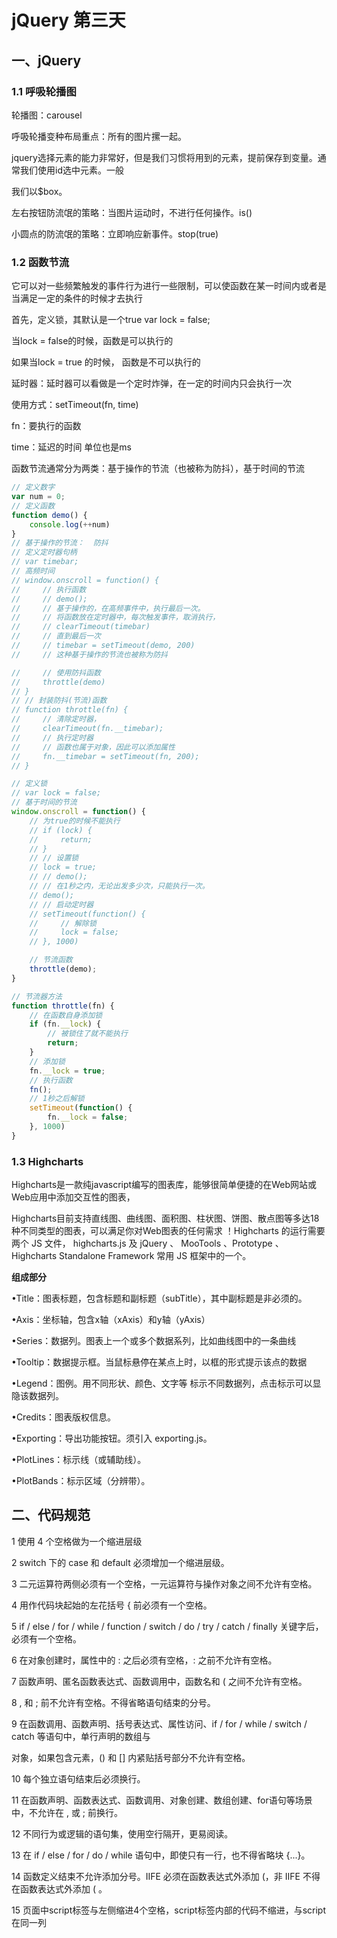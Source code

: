 # jQuery 第三天

## 一、jQuery

### 1.1 呼吸轮播图

轮播图：carousel

 呼吸轮播变种布局重点：所有的图片摞一起。

 jquery选择元素的能力非常好，但是我们习惯将用到的元素，提前保存到变量。通常我们使用id选中元素。一般

我们以$box。

 左右按钮防流氓的策略：当图片运动时，不进行任何操作。is()

 小圆点的防流氓的策略：立即响应新事件。stop(true)

### 1.2 函数节流

它可以对一些频繁触发的事件行为进行一些限制，可以使函数在某一时间内或者是当满足一定的条件的时候才去执行

 首先，定义锁，其默认是一个true var lock = false;

 当lock = false的时候，函数是可以执行的

 如果当lock = true 的时候， 函数是不可以执行的

延时器：延时器可以看做是一个定时炸弹，在一定的时间内只会执行一次

 使用方式：setTimeout(fn, time)

 fn：要执行的函数

 time：延迟的时间 单位也是ms

函数节流通常分为两类：基于操作的节流（也被称为防抖），基于时间的节流

```js
// 定义数字
var num = 0;
// 定义函数
function demo() {
    console.log(++num)
}
// 基于操作的节流：  防抖
// 定义定时器句柄
// var timebar;
// 高频时间 
// window.onscroll = function() {
//     // 执行函数
//     // demo();
//     // 基于操作的，在高频事件中，执行最后一次。
//     // 将函数放在定时器中，每次触发事件，取消执行，
//     // clearTimeout(timebar)
//     // 直到最后一次
//     // timebar = setTimeout(demo, 200)
//     // 这种基于操作的节流也被称为防抖

//     // 使用防抖函数
//     throttle(demo)
// }
// // 封装防抖(节流)函数
// function throttle(fn) {
//     // 清除定时器，
//     clearTimeout(fn.__timebar);
//     // 执行定时器
//     // 函数也属于对象，因此可以添加属性
//     fn.__timebar = setTimeout(fn, 200);
// }

// 定义锁
// var lock = false;
// 基于时间的节流
window.onscroll = function() {
    // 为true的时候不能执行
    // if (lock) {
    //     return;
    // }
    // // 设置锁
    // lock = true;
    // // demo();
    // // 在1秒之内，无论出发多少次，只能执行一次。
    // demo();
    // // 启动定时器
    // setTimeout(function() {
    //     // 解除锁
    //     lock = false;
    // }, 1000)

    // 节流函数
    throttle(demo);
}

// 节流器方法
function throttle(fn) {
    // 在函数自身添加锁
    if (fn.__lock) {
        // 被锁住了就不能执行
        return;
    }
    // 添加锁
    fn.__lock = true;
    // 执行函数
    fn();
    // 1秒之后解锁
    setTimeout(function() {
        fn.__lock = false;
    }, 1000)
}
```



### 1.3 Highcharts

Highcharts是一款纯javascript编写的图表库，能够很简单便捷的在Web网站或Web应用中添加交互性的图表，

Highcharts目前支持直线图、曲线图、面积图、柱状图、饼图、散点图等多达18种不同类型的图表，可以满足你对Web图表的任何需求 ！Highcharts 的运行需要两个 JS 文件， highcharts.js 及 jQuery 、 MooTools 、Prototype 、Highcharts Standalone Framework 常用 JS 框架中的一个。

**组成部分**

•Title：图表标题，包含标题和副标题（subTitle），其中副标题是非必须的。

•Axis：坐标轴，包含x轴（xAxis）和y轴（yAxis）

•Series：数据列。图表上一个或多个数据系列，比如曲线图中的一条曲线

•Tooltip：数据提示框。当鼠标悬停在某点上时，以框的形式提示该点的数据

•Legend：图例。用不同形状、颜色、文字等 标示不同数据列，点击标示可以显隐该数据列。

•Credits：图表版权信息。

•Exporting：导出功能按钮。须引入 exporting.js。

•PlotLines：标示线（或辅助线）。

•PlotBands：标示区域（分辨带）。

## 二、代码规范

 1 使用 4 个空格做为一个缩进层级

 2 switch 下的 case 和 default 必须增加一个缩进层级。

 3 二元运算符两侧必须有一个空格，一元运算符与操作对象之间不允许有空格。

 4 用作代码块起始的左花括号 { 前必须有一个空格。

 5 if / else / for / while / function / switch / do / try / catch / finally 关键字后，必须有一个空格。

 6 在对象创建时，属性中的 : 之后必须有空格，: 之前不允许有空格。

 7 函数声明、匿名函数表达式、函数调用中，函数名和 ( 之间不允许有空格。

 8 , 和 ; 前不允许有空格。不得省略语句结束的分号。

 9 在函数调用、函数声明、括号表达式、属性访问、if / for / while / switch / catch 等语句中，单行声明的数组与

对象，如果包含元素，() 和 [] 内紧贴括号部分不允许有空格。

 10 每个独立语句结束后必须换行。

 11 在函数声明、函数表达式、函数调用、对象创建、数组创建、for语句等场景中，不允许在 , 或 ; 前换行。

 12 不同行为或逻辑的语句集，使用空行隔开，更易阅读。

 13 在 if / else / for / do / while 语句中，即使只有一行，也不得省略块 {...}。

 14 函数定义结束不允许添加分号。IIFE 必须在函数表达式外添加 (，非 IIFE 不得在函数表达式外添加 ( 。

 15 页面中script标签与左侧缩进4个空格，script标签内部的代码不缩进，与script在同一列